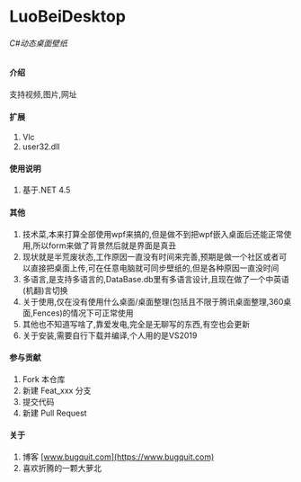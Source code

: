 # LuoBeiDesktop 

###### C#动态桌面壁纸

#### 介绍


支持视频,图片,网址

#### 扩展

1. Vlc
2. user32.dll



#### 使用说明

1.  基于.NET 4.5

#### 其他

1. 技术菜,本来打算全部使用wpf来搞的,但是做不到把wpf嵌入桌面后还能正常使用,所以form来做了背景然后就是界面是真丑
2. 现状就是半荒废状态,工作原因一直没有时间来完善,预期是做一个社区或者可以直接把桌面上传,可在任意电脑就可同步壁纸的,但是各种原因一直没时间
3. 多语言,是支持多语言的,DataBase.db里有多语言设计,且现在做了一个中英语(机翻)言切换
4. 关于使用,仅在没有使用什么桌面/桌面整理(包括且不限于腾讯桌面整理,360桌面,Fences)的情况下可正常使用
5. 其他也不知道写啥了,靠爱发电,完全是无聊写的东西,有空也会更新
6. 关于安装,需要自行下载并编译,个人用的是VS2019

#### 参与贡献

1.  Fork 本仓库
2.  新建 Feat_xxx 分支
3.  提交代码
4.  新建 Pull Request


#### 关于
1.  博客 [www.bugquit.com](https://www.bugquit.com)
2.  喜欢折腾的一颗大萝北